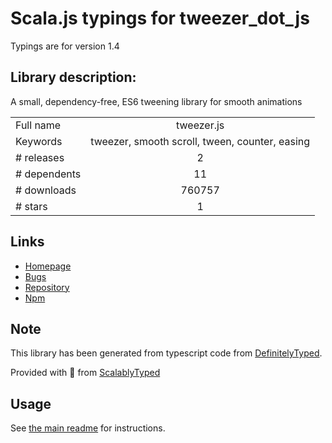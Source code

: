 
# Scala.js typings for tweezer_dot_js

Typings are for version 1.4

## Library description:
A small, dependency-free, ES6 tweening library for smooth animations

|                    |                 |
| ------------------ | :-------------: |
| Full name          | tweezer.js |
| Keywords           | tweezer, smooth scroll, tween, counter, easing |
| # releases         | 2 |
| # dependents       | 11 |
| # downloads        | 760757 |
| # stars            | 1 |

## Links
- [Homepage](https://github.com/jaxgeller/tweezer.js#readme)
- [Bugs](https://github.com/jaxgeller/tweezer.js/issues)
- [Repository](https://github.com/jaxgeller/tweezer.js)
- [Npm](https://www.npmjs.com/package/tweezer.js)
    


## Note
This library has been generated from typescript code from [DefinitelyTyped](https://definitelytyped.org).

Provided with :purple_heart: from [ScalablyTyped](https://github.com/oyvindberg/ScalablyTyped)

## Usage
See [the main readme](../../readme.md) for instructions.


